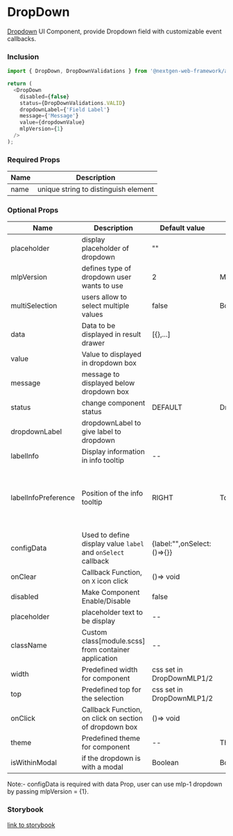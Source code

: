 # DropDown

<a href="https://www.figma.com/file/NmGzJoDRtkn481G3lgg0Z9/Amway-DS-%E2%80%93%C2%A0Global-Core-Components?node-id=2538%3A22497&t=11QMm4qGUfAK6Tas-0">Dropdown</a> UI Component, provide Dropdown field with customizable event callbacks.

### Inclusion

```ts
import { DropDown, DropDownValidations } from '@nextgen-web-framework/all';

return (
  <DropDown
    disabled={false}
    status={DropDownValidations.VALID}
    dropdownLabel={'Field Label'}
    message={'Message'}
    value={dropdownValue}
    mlpVersion={1}
  />
);
```

### Required Props

| Name | Description                          |
| ---- | ------------------------------------ |
| name | unique string to distinguish element |

### Optional Props

| Name                | Description                                                  | Default value              | Variable            | Option                                                                                 |
| ------------------- | ------------------------------------------------------------ | -------------------------- | ------------------- | -------------------------------------------------------------------------------------- |
| placeholder         | display placeholder of dropdown                              | ""                         |                     |                                                                                        |
| mlpVersion          | defines type of dropdown user wants to use                   | 2                          | MLPVersion          | ONE, TWO                                                                               |
| multiSelection      | users allow to select multiple values                        | false                      | Boolean             | true, false                                                                            |
| data                | Data to be displayed in result drawer                        | [{},...]                   |                     |                                                                                        |
| value               | Value to displayed in dropdown box                           |                            |                     |                                                                                        |
| message             | message to displayed below dropdown box                      |                            |                     |                                                                                        |
| status              | change component status                                      | DEFAULT                    | DropDownValidations | DEFAULT, VALID, INVALID                                                                |
| dropdownLabel       | dropdownLabel to give label to dropdown                      |                            |                     |                                                                                        |
| labelInfo           | Display information in info tooltip                          | --                         |                     |                                                                                        |
| labelInfoPreference | Position of the info tooltip                                 | RIGHT                      | TooltipPreference   | BOTTOM_CENTER, BOTTOM_LEFT, BOTTOM_RIGHT, LEFT, RIGHT, TOP_CENTER, TOP_LEFT, TOP_RIGHT |
| configData          | Used to define display value `label` and `onSelect` callback | {label:"",onSelect:()=>{}} |                     |                                                                                        |
| onClear             | Callback Function, on `X` icon click                         | ()=> void                  |                     |                                                                                        |
| disabled            | Make Component Enable/Disable                                | false                      |                     |                                                                                        |
| placeholder         | placeholder text to be display                               | --                         |                     |                                                                                        |
| className           | Custom class[module.scss] from container application         | --                         |                     |                                                                                        |
| width               | Predefined width for component                               | css set in DropDownMLP1/2  |                     |                                                                                        |
| top                 | Predefined top for the selection                             | css set in DropDownMLP1/2  |                     |                                                                                        |
| onClick             | Callback Function, on click on section of dropdown box       | ()=> void                  |                     |                                                                                        |
| theme               | Predefined theme for component                               | --                         | Theme               | BLACK                                                                                  |
| isWithinModal       | if the dropdown is with a modal                              | Boolean                    | Boolean             | true, false                                                                            |

Note:- configData is required with data Prop, user can use mlp-1 dropdown by passing mlpVersion = {1}.

### Storybook

[link to storybook](https://link_to_storybook)
